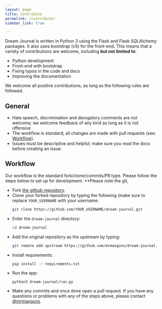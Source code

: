 ```yaml
---
layout: page
title: Contribute
permalink: /contribute/
sidebar_link: true

---
```


Dream Journal is written in Python 3 using the Flask and Flask SQLAlchemy packages. It also uses bootstrap (v5) for the front-end. This means that a variety of contributions are welcome, including **but not limited to**:

* Python development
* Front-end with bootstrap
* Fixing typos in the code and docs
* Improving the documentation

We welcome all positive contributions, as long as the following rules are followed.

## General
* Hate speech, discrimination and derogatory comments are not welcome; we welcome feedback of any kind as long as it is not offensive
* The workflow is standard; all changes are made with pull requests (see: [Workflow](#Workflow)).
* Issues must be descriptive and helpful; make sure you read the docs before creating an issue.

## Workflow
Our workflow is the standard fork/clone/commits/PR type. Please follow the steps below to set up for development. **Please note the git, 
* Fork [the github repository](https://github.com/mrmaxguns/dream-journal/).
* Clone your forked repository by typing the following (make sure to replace `YOUR_USERNAME` with your username:
  ```bash
  git clone https://github.com/YOUR_USERNAME/dream-journal.git
  ```
* Enter the `dream-journal` directory:
  ```bash
  cd dream-journal
  ```
* Add the original repository as the upstream by typing:
  ```bash
  git remote add upstream https://github.com/mrmaxguns/dream-journal.git
  ```
* Install requirements:
  ```bash
  pip install -r requirements.txt
  ```
* Run the app:
  ```
  python3 dream-journal/run.py
  ```
* Make any commits and once done open a pull request. If you have any questions or problems with any of the steps above, please contact [@mrmaxguns](github.com/mrmaxguns).
  
